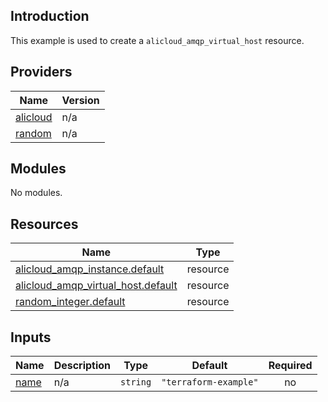 ## Introduction

This example is used to create a `alicloud_amqp_virtual_host` resource.

<!-- BEGIN_TF_DOCS -->
## Providers

| Name | Version |
|------|---------|
| <a name="provider_alicloud"></a> [alicloud](#provider\_alicloud) | n/a |
| <a name="provider_random"></a> [random](#provider\_random) | n/a |

## Modules

No modules.

## Resources

| Name | Type |
|------|------|
| [alicloud_amqp_instance.default](https://registry.terraform.io/providers/aliyun/alicloud/latest/docs/resources/amqp_instance) | resource |
| [alicloud_amqp_virtual_host.default](https://registry.terraform.io/providers/aliyun/alicloud/latest/docs/resources/amqp_virtual_host) | resource |
| [random_integer.default](https://registry.terraform.io/providers/hashicorp/random/latest/docs/resources/integer) | resource |

## Inputs

| Name | Description | Type | Default | Required |
|------|-------------|------|---------|:--------:|
| <a name="input_name"></a> [name](#input\_name) | n/a | `string` | `"terraform-example"` | no |
<!-- END_TF_DOCS -->    